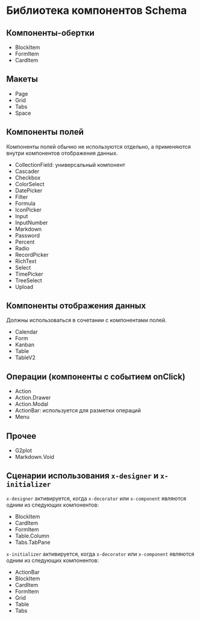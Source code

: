 # Библиотека компонентов Schema

## Компоненты-обертки

- BlockItem
- FormItem
- CardItem

## Макеты

- Page
- Grid
- Tabs
- Space

## Компоненты полей

Компоненты полей обычно не используются отдельно, а применяются внутри компонентов отображения данных.

- CollectionField: универсальный компонент
- Cascader
- Checkbox
- ColorSelect
- DatePicker
- Filter
- Formula
- IconPicker
- Input
- InputNumber
- Markdown
- Password
- Percent
- Radio
- RecordPicker
- RichText
- Select
- TimePicker
- TreeSelect
- Upload

## Компоненты отображения данных

Должны использоваться в сочетании с компонентами полей.

- Calendar
- Form
- Kanban
- Table
- TableV2

## Операции (компоненты с событием onClick)

- Action
- Action.Drawer
- Action.Modal
- ActionBar: используется для разметки операций
- Menu

## Прочее

- G2plot
- Markdown.Void

## Сценарии использования `x-designer` и `x-initializer`

`x-designer` активируется, когда `x-decorator` или `x-component` являются одним из следующих компонентов:

- BlockItem
- CardItem
- FormItem
- Table.Column
- Tabs.TabPane

`x-initializer` активируется, когда `x-decorator` или `x-component` являются одним из следующих компонентов:

- ActionBar
- BlockItem
- CardItem
- FormItem
- Grid
- Table
- Tabs